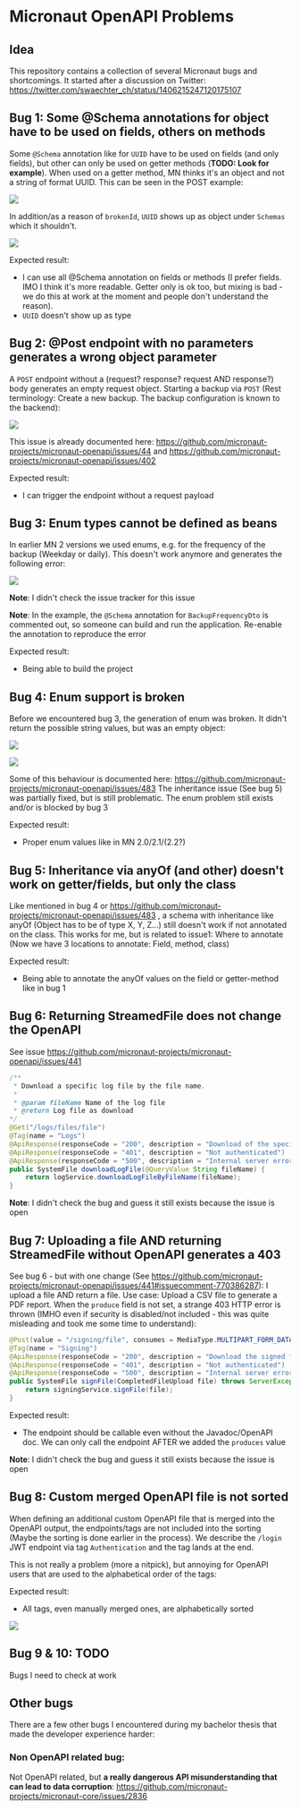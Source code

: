 # Micronaut OpenAPI Problems

## Idea

This repository contains a collection of several Micronaut bugs and shortcomings. It started after a discussion on Twitter: https://twitter.com/swaechter_ch/status/1406215247120175107

## Bug 1: Some @Schema annotations for object have to be used on fields, others on methods

Some `@Schema` annotation like for `UUID` have to be used on fields (and only fields), but other can only be used on getter methods (**TODO: Look for example**). When used on a getter method, MN thinks it's an object and not a string of format UUID. This can be seen in the POST example:

![](images/Bug1_1.png)

In addition/as a reason of `brokenId`, `UUID` shows up as object under `Schemas` which it shouldn't.

![](images/Bug1_2.png)

Expected result:

* I can use all @Schema annotation on fields or methods (I prefer fields. IMO I think it's more readable. Getter only is ok too, but mixing is bad - we do this at work at the moment and people don't understand the reason).
* `UUID` doesn't show up as type

## Bug 2: @Post endpoint with no parameters generates a wrong object parameter

A `POST` endpoint without a (request? response? request AND response?) body generates an empty request object. Starting a backup via `POST` (Rest terminology: Create a new backup. The backup configuration is known to the backend):

![](images/Bug2_1.png)

This issue is already documented here: https://github.com/micronaut-projects/micronaut-openapi/issues/44 and https://github.com/micronaut-projects/micronaut-openapi/issues/402

Expected result:

* I can trigger the endpoint without a request payload

## Bug 3: Enum types cannot be defined as beans

In earlier MN 2 versions we used enums, e.g. for the frequency of the backup (Weekday or daily). This doesn't work anymore and generates the following error:

![](images/Bug3_1.png)

**Note**: I didn't check the issue tracker for this issue

**Note**: In the example, the `@Schema` annotation for `BackupFrequencyDto` is commented out, so someone can build and run the application. Re-enable the annotation to reproduce the error

Expected result:

* Being able to build the project

## Bug 4: Enum support is broken

Before we encountered bug 3, the generation of enum was broken. It didn't return the possible string values, but was an empty object:

![](images/Bug4_1.png)

![](images/Bug4_2.png)

Some of this behaviour is documented here: https://github.com/micronaut-projects/micronaut-openapi/issues/483 The inheritance issue (See bug 5) was partially fixed, but is still problematic. The enum problem still exists and/or is blocked by bug 3

Expected result:

* Proper enum values like in MN 2.0/2.1/(2.2?)

## Bug 5: Inheritance via anyOf (and other) doesn't work on getter/fields, but only the class

Like mentioned in bug 4 or https://github.com/micronaut-projects/micronaut-openapi/issues/483 , a schema with inheritance like anyOf (Object has to be of type X, Y, Z...) still doesn't work if not annotated on the class. This works for me, but is related to issue1: Where to annotate (Now we have 3 locations to annotate: Field, method, class)

Expected result:

* Being able to annotate the anyOf values on the field or getter-method like in bug 1

## Bug 6: Returning StreamedFile does not change the OpenAPI

See issue https://github.com/micronaut-projects/micronaut-openapi/issues/441

```java
/**
 * Download a specific log file by the file name.
 *
 * @param fileName Name of the log file
 * @return Log file as download
*/
@Get("/logs/files/file")
@Tag(name = "Logs")
@ApiResponse(responseCode = "200", description = "Download of the specific log file", content = @Content(mediaType = MediaType.APPLICATION_OCTET_STREAM, schema = @Schema(type = "string", format = "binary")))
@ApiResponse(responseCode = "401", description = "Not authenticated")
@ApiResponse(responseCode = "500", description = "Internal server error")
public SystemFile downloadLogFile(@QueryValue String fileName) {
    return logService.downloadLogFileByFileName(fileName);
}
```

**Note**: I didn't check the bug and guess it still exists because the issue is open

## Bug 7: Uploading a file AND returning StreamedFile without OpenAPI generates a 403

See bug 6 - but with one change (See https://github.com/micronaut-projects/micronaut-openapi/issues/441#issuecomment-770386287): I upload a file AND return a file. Use case: Upload a CSV file to generate a PDF report. When the `produce` field is not set, a strange 403 HTTP error is thrown (IMHO even if security is disabled/not included - this was quite misleading and took me some time to understand):

```java
@Post(value = "/signing/file", consumes = MediaType.MULTIPART_FORM_DATA, produces = MediaType.APPLICATION_OCTET_STREAM) // This line is really important, otherwise the 200 annotation will trigger a 403 Forbidden
@Tag(name = "Signing")
@ApiResponse(responseCode = "200", description = "Download the signed file", content = @Content(mediaType = MediaType.APPLICATION_OCTET_STREAM, schema = @Schema(type = "string", format = "binary")))
@ApiResponse(responseCode = "401", description = "Not authenticated")
@ApiResponse(responseCode = "500", description = "Internal server error")
public SystemFile signFile(CompletedFileUpload file) throws ServerException {
    return signingService.signFile(file);
}
```

Expected result:

* The endpoint should be callable even without the Javadoc/OpenAPI doc. We can only call the endpoint AFTER we added the `produces` value

**Note**: I didn't check the bug and guess it still exists because the issue is open

## Bug 8: Custom merged OpenAPI file is not sorted

When defining an additional custom OpenAPI file that is merged into the OpenAPI output, the endpoints/tags are not included into the sorting (Maybe the sorting is done earlier in the process). We describe the `/login` JWT endpoint via tag `Authentication` and the tag lands at the end.

This is not really a problem (more a nitpick), but annoying for OpenAPI users that are used to the alphabetical order of the tags:

Expected result:

* All tags, even manually merged ones, are alphabetically sorted

![](images/Bug8_1.png)

## Bug 9 & 10: TODO

Bugs I need to check at work


## Other bugs

There are a few other bugs I encountered during my bachelor thesis that made the developer experience harder:

### Non OpenAPI related bug: 

Not OpenAPI related, but **a really dangerous API misunderstanding that can lead to data corruption**: https://github.com/micronaut-projects/micronaut-core/issues/2836

